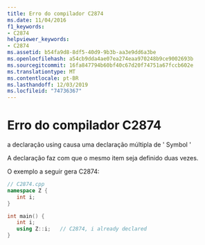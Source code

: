 ```yaml
---
title: Erro do compilador C2874
ms.date: 11/04/2016
f1_keywords:
- C2874
helpviewer_keywords:
- C2874
ms.assetid: b54fa9d8-8df5-40d9-9b3b-aa3e9dd6a3be
ms.openlocfilehash: a54cb9dda4ae07ea274eaa970248b9ce9002693b
ms.sourcegitcommit: 16fa847794b60bf40c67d20f74751a67fccb602e
ms.translationtype: MT
ms.contentlocale: pt-BR
ms.lasthandoff: 12/03/2019
ms.locfileid: "74736367"
---
```

# <a name="compiler-error-c2874"></a>Erro do compilador C2874

a declaração using causa uma declaração múltipla de ' Symbol '

A declaração faz com que o mesmo item seja definido duas vezes.

O exemplo a seguir gera C2874:

```cpp
// C2874.cpp
namespace Z {
   int i;
}

int main() {
   int i;
   using Z::i;   // C2874, i already declared
}
```
